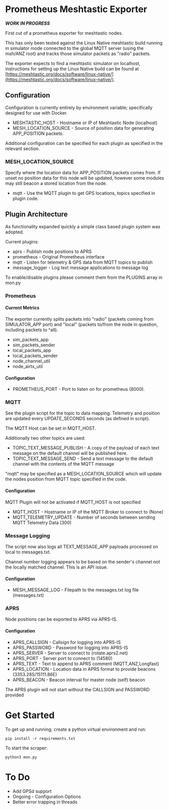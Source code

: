 # Prometheus Meshtastic Exporter

***WORK IN PROGRESS***

First cut of a prometheus exporter for meshtastic nodes.

This has only been tested against the Linux Native meshtastic build running in simulator mode connected to the global MQTT server (using the msh/ANZ root) and tracks those simulator packets as "radio" packets.

The exporter expects to find a meshtastic simulator on localhost, instructions for setting up the Linux Native build can be found at [https://meshtastic.org/docs/software/linux-native/](https://meshtastic.org/docs/software/linux-native/).

## Configuration

Configuration is currently entirely by environment variable; specifically designed
for use with Docker.

* MESHTASTIC\_HOST - Hostname or IP of Meshtastic Node (localhost)
* MESH\_LOCATION\_SOURCE - Source of position data for generating APP\_POSITION packets.

Additional configuration can be specified for each plugin as specified in the relevant section.

### MESH\_LOCATION\_SOURCE

Specify where the location data for APP\_POSITION packets comes from.  If unset no position data for this
node will be updated, however some modules may still beacon a stored location from the node.

* mqtt - Use the MQTT plugin to get GPS locations, topics specified in plugin code.

## Plugin Architecture

As functionality expanded quickly a simple class based plugin system was adopted.

Current plugins:

* aprs - Publish node positions to APRS
* prometheus - Original Prometheus interface
* mqtt - Listen for telemetry & GPS data from MQTT topics to publish
* message\_logger - Log text message applications to message log

To enable/disable plugins please comment them from the PLUGINS array in mon.py



### Prometheus

#### Current Metrics

The exporter currently splits packets into "radio" (packets coming from SIMULATOR\_APP port) and "local" (packets to/from the node in question, including packets to ^all).

* sim\_packets\_app
* sim\_packets\_sender
* local\_packets\_app
* local\_packets\_sender
* node\_channel\_util
* node\_airtx\_util

#### Configuration

* PROMETHEUS\_PORT - Port to listen on for prometheus (8000).

### MQTT

See the plugin script for the topic to data mapping.
Telemetry and position are updated every UPDATE\_SECONDS seconds (as defined in script).

The MQTT Host can be set in MQTT\_HOST.

Additionally two other topics are used:

* TOPIC\_TEXT\_MESSAGE\_PUBLISH - A copy of the payload of each text message on the default channel will be published here.
* TOPIC\_TEXT\_MESSAGE\_SEND - Send a text message to the default channel with the contents of the MQTT message

"mqtt" may be specified as a MESH\_LOCATION\_SOURCE which will update the nodes position from MQTT topic specified in the 
code.

#### Configuration

MQTT Plugin will not be activated if MQTT\_HOST is not specified

* MQTT\_HOST - Hostname or IP of the MQTT Broker to connect to (None)
* MQTT\_TELEMETRY\_UPDATE - Number of seconds between sending MQTT Telemetry Data (300)

### Message Logging

The script now also logs all TEXT\_MESSAGE\_APP payloads processed on local to messages.txt.

Channel number logging appears to be based on the sender's channel not the locally matched channel.  This is an API issue.

#### Configuration

* MESH\_MESSAGE\_LOG - Filepath to the messages.txt log file (messages.txt)

### APRS

Node positions can be exported to APRS via APRS-IS.  

#### Configuration

* APRS\_CALLSIGN - Callsign for logging into APRS-IS
* APRS\_PASSWORD - Password for logging into APRS-IS
* APRS\_SERVER - Server to connect to (rotate.aprs2.net)
* APRS\_PORT - Server port to connect to (14580)
* APRS\_TEXT - Text to append to APRS comment (MQTT,ANZ,Longfast)
* APRS\_LOCATION - Location data in APRS format to provide beacons (3353.28S/15111.86E)
* APRS\_BEACON - Beacon interval for master node (self) beacon 

The APRS plugin will not start without the CALLSIGN and PASSWORD provided

# Get Started

To get up and running; create a python virtual environment and run:

```pip install -r requirements.txt```

To start the scraper:

```python3 mon.py```

# To Do

* Add GPSd support
* Ongoing - Configuration Options
* Better error trapping in threads

